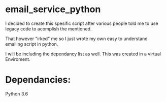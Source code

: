 # email_service_python

I decided to create this spesific script after various people told me to use legacy code to acomplish the mentioned.

That however "irked" me so I just wrote my own easy to understand emailing script in python.

I will be including the dependancy list as well. This was created in a virtual Enviroment.

# Dependancies:
Python 3.6

